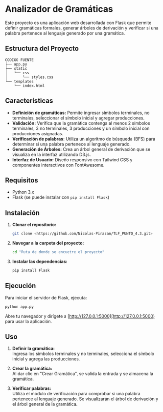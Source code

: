 # Analizador de Gramáticas

Este proyecto es una aplicación web desarrollada con Flask que permite definir gramáticas formales, generar árboles de derivación y verificar si una palabra pertenece al lenguaje generado por una gramática.

## Estructura del Proyecto

```
CODIGO FUENTE
├── app.py
├── static
│   └── css
│       └── styles.css
└── templates
    └── index.html
```

## Características

- **Definición de gramáticas:** Permite ingresar símbolos terminales, no terminales, seleccionar el símbolo inicial y agregar producciones.
- **Validación:** Verifica que la gramática contenga al menos 2 símbolos terminales, 3 no terminales, 3 producciones y un símbolo inicial con producciones asignadas.
- **Verificación de palabras:** Utiliza un algoritmo de búsqueda (BFS) para determinar si una palabra pertenece al lenguaje generado.
- **Generación de Árboles:** Crea un árbol general de derivación que se visualiza en la interfaz utilizando D3.js.
- **Interfaz de Usuario:** Diseño responsivo con Tailwind CSS y componentes interactivos con FontAwesome.

## Requisitos

- Python 3.x
- Flask (se puede instalar con `pip install Flask`)

## Instalación

1. **Clonar el repositorio:**

   ```bash
   git clone <https://github.com/Nicolas-Pirazan/TLF_PUNTO_4.3.git>
   ```

2. **Navegar a la carpeta del proyecto:**

   ```bash
   cd "Ruta de donde se encuetre el proyecto"
   ```

3. **Instalar las dependencias:**

   ```bash
   pip install Flask
   ```

## Ejecución

Para iniciar el servidor de Flask, ejecuta:

```bash
python app.py
```

Abre tu navegador y dirígete a [http://127.0.0.1:5000](http://127.0.0.1:5000) para usar la aplicación.

## Uso

1. **Definir la gramática:**  
   Ingresa los símbolos terminales y no terminales, selecciona el símbolo inicial y agrega las producciones.

2. **Crear la gramática:**  
   Al dar clic en "Crear Gramática", se valida la entrada y se almacena la gramática.

3. **Verificar palabras:**  
   Utiliza el módulo de verificación para comprobar si una palabra pertenece al lenguaje generado. Se visualizarán el árbol de derivación y el árbol general de la gramática.

